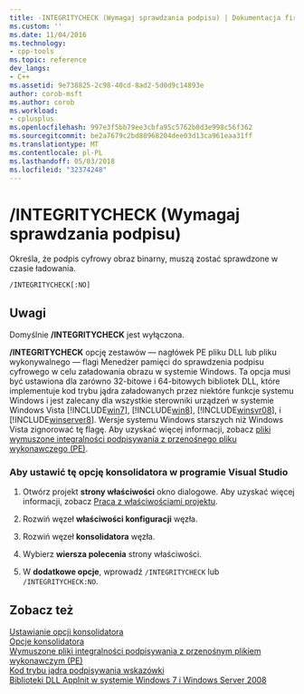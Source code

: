 ```yaml
---
title: -INTEGRITYCHECK (Wymagaj sprawdzania podpisu) | Dokumentacja firmy Microsoft
ms.custom: ''
ms.date: 11/04/2016
ms.technology:
- cpp-tools
ms.topic: reference
dev_langs:
- C++
ms.assetid: 9e738825-2c98-40cd-8ad2-5d0d9c14893e
author: corob-msft
ms.author: corob
ms.workload:
- cplusplus
ms.openlocfilehash: 997e3f5bb79ee3cbfa95c5762b0d3e998c56f362
ms.sourcegitcommit: be2a7679c2bd80968204dee03d13ca961eaa31ff
ms.translationtype: MT
ms.contentlocale: pl-PL
ms.lasthandoff: 05/03/2018
ms.locfileid: "32374248"
---
```

# <a name="integritycheck-require-signature-check"></a>/INTEGRITYCHECK (Wymagaj sprawdzania podpisu)
Określa, że podpis cyfrowy obraz binarny, muszą zostać sprawdzone w czasie ładowania.  
  
```  
/INTEGRITYCHECK[:NO]  
```  
  
## <a name="remarks"></a>Uwagi  
 Domyślnie **/INTEGRITYCHECK** jest wyłączona.  
  
 **/INTEGRITYCHECK** opcję zestawów — nagłówek PE pliku DLL lub pliku wykonywalnego — flagi Menedżer pamięci do sprawdzenia podpisu cyfrowego w celu załadowania obrazu w systemie Windows. Ta opcja musi być ustawiona dla zarówno 32-bitowe i 64-bitowych bibliotek DLL, które implementuje kod trybu jądra załadowanych przez niektóre funkcje systemu Windows i jest zalecany dla wszystkie sterowniki urządzeń w systemie Windows Vista [!INCLUDE[win7](../../build/includes/win7_md.md)], [!INCLUDE[win8](../../build/reference/includes/win8_md.md)], [!INCLUDE[winsvr08](../../build/reference/includes/winsvr08_md.md)], i [!INCLUDE[winserver8](../../build/reference/includes/winserver8_md.md)]. Wersje systemu Windows starszych niż Windows Vista zignorować tę flagę. Aby uzyskać więcej informacji, zobacz [pliki wymuszone integralności podpisywania z przenośnego pliku wykonawczego (PE)](http://social.technet.microsoft.com/wiki/contents/articles/255.forced-integrity-signing-of-portable-executable-pe-files.aspx).  
  
### <a name="to-set-this-linker-option-in-visual-studio"></a>Aby ustawić tę opcję konsolidatora w programie Visual Studio  
  
1.  Otwórz projekt **strony właściwości** okno dialogowe. Aby uzyskać więcej informacji, zobacz [Praca z właściwościami projektu](../../ide/working-with-project-properties.md).  
  
2.  Rozwiń węzeł **właściwości konfiguracji** węzła.  
  
3.  Rozwiń węzeł **konsolidatora** węzła.  
  
4.  Wybierz **wiersza polecenia** strony właściwości.  
  
5.  W **dodatkowe opcje**, wprowadź `/INTEGRITYCHECK` lub `/INTEGRITYCHECK:NO`.  
  
## <a name="see-also"></a>Zobacz też  
 [Ustawianie opcji konsolidatora](../../build/reference/setting-linker-options.md)   
 [Opcje konsolidatora](../../build/reference/linker-options.md)   
 [Wymuszone pliki integralności podpisywania z przenośnym plikiem wykonawczym (PE)](http://social.technet.microsoft.com/wiki/contents/articles/255.forced-integrity-signing-of-portable-executable-pe-files.aspx)   
 [Kod trybu jądra podpisywania wskazówki](http://msdn.microsoft.com/windows/hardware/gg487328.aspx)   
 [Biblioteki DLL AppInit w systemie Windows 7 i Windows Server 2008](http://msdn.microsoft.com/windows/hardware/gg463040.aspx)